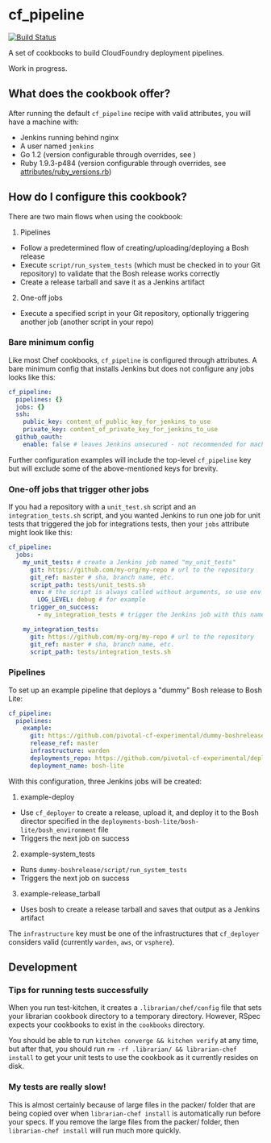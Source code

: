 # cf_pipeline

[![Build Status](https://travis-ci.org/pivotal-cf-experimental/cf_pipeline.png?branch=master)](https://travis-ci.org/pivotal-cf-experimental/cf_pipeline)

A set of cookbooks to build CloudFoundry deployment pipelines.

Work in progress.

## What does the cookbook offer?

After running the default `cf_pipeline` recipe with valid attributes, you will have a machine with:

* Jenkins running behind nginx
* A user named `jenkins`
* Go 1.2 (version configurable through overrides, see )
* Ruby 1.9.3-p484 (version configurable through overrides, see [attributes/ruby_versions.rb](attributes/ruby_versions.rb))

## How do I configure this cookbook?

There are two main flows when using the cookbook:

1. Pipelines
  * Follow a predetermined flow of creating/uploading/deploying a Bosh release
  * Execute `script/run_system_tests` (which must be checked in to your Git repository) to validate that the Bosh release works correctly
  * Create a release tarball and save it as a Jenkins artifact
2. One-off jobs
  * Execute a specified script in your Git repository, optionally triggering another job (another script in your repo)

### Bare minimum config

Like most Chef cookbooks, `cf_pipeline` is configured through attributes.
A bare minimum config that installs Jenkins but does not configure any jobs looks like this:

```yaml
cf_pipeline:
  pipelines: {}
  jobs: {}
  ssh:
    public_key: content_of_public_key_for_jenkins_to_use
    private_key: content_of_private_key_for_jenkins_to_use
  github_oauth:
    enable: false # leaves Jenkins unsecured - not recommended for machines on publicly accessible networks
```

Further configuration examples will include the top-level `cf_pipeline` key but will exclude some of the above-mentioned keys for brevity.

### One-off jobs that trigger other jobs

If you had a repository with a `unit_test.sh` script and an `integration_tests.sh` script, and you wanted Jenkins to run one job for unit tests that triggered the job for integrations tests, then your `jobs` attribute might look like this:

```yaml
cf_pipeline:
  jobs:
    my_unit_tests: # create a Jenkins job named "my_unit_tests"
      git: https://github.com/my-org/my-repo # url to the repository
      git_ref: master # sha, branch name, etc.
      script_path: tests/unit_tests.sh
      env: # the script is always called without arguments, so use env to set environment variables that the script can consume
        LOG_LEVEL: debug # for example
      trigger_on_success:
        - my_integration_tests # trigger the Jenkins job with this name

    my_integration_tests:
      git: https://github.com/my-org/my-repo # url to the repository
      git_ref: master # sha, branch name, etc.
      script_path: tests/integration_tests.sh
```

### Pipelines

To set up an example pipeline that deploys a "dummy" Bosh release to Bosh Lite:

```yaml
cf_pipeline:
  pipelines:
    example:
      git: https://github.com/pivotal-cf-experimental/dummy-boshrelease.git
      release_ref: master
      infrastructure: warden
      deployments_repo: https://github.com/pivotal-cf-experimental/deployments-bosh-lite.git
      deployment_name: bosh-lite
```

With this configuration, three Jenkins jobs will be created:

1. example-deploy
  * Use `cf_deployer` to create a release, upload it, and deploy it to the Bosh director specified in the `deployments-bosh-lite/bosh-lite/bosh_environment` file
  * Triggers the next job on success
2. example-system_tests
  * Runs `dummy-boshrelease/script/run_system_tests`
  * Triggers the next job on success
3. example-release_tarball
  * Uses bosh to create a release tarball and saves that output as a Jenkins artifact

The `infrastructure` key must be one of the infrastructures that `cf_deployer` considers valid (currently `warden`, `aws`, or `vsphere`).

## Development

### Tips for running tests successfully

When you run test-kitchen, it creates a `.librarian/chef/config` file that sets your librarian cookbook directory to a temporary directory.
However, RSpec expects your cookbooks to exist in the `cookbooks` directory.

You should be able to run `kitchen converge && kitchen verify` at any time, but after that, you should run `rm -rf .librarian/ && librarian-chef install` to get your unit tests to use the cookbook as it currently resides on disk.

### My tests are really slow!

This is almost certainly because of large files in the packer/ folder that are being copied over when `librarian-chef install` is automatically run before your specs.
If you remove the large files from the packer/ folder, then `librarian-chef install` will run much more quickly.
